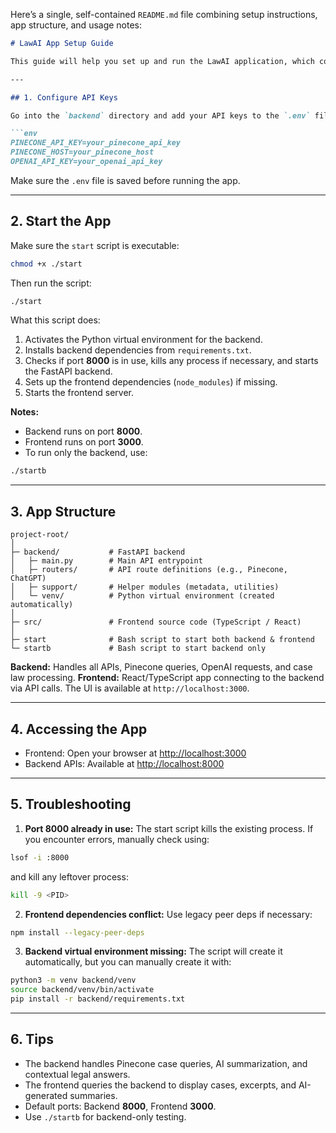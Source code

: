 Here’s a single, self-contained `README.md` file combining setup instructions, app structure, and usage notes:

````markdown
# LawAI App Setup Guide

This guide will help you set up and run the LawAI application, which consists of a FastAPI backend and a React/TypeScript frontend.

---

## 1. Configure API Keys

Go into the `backend` directory and add your API keys to the `.env` file. Example `.env` contents:

```env
PINECONE_API_KEY=your_pinecone_api_key
PINECONE_HOST=your_pinecone_host
OPENAI_API_KEY=your_openai_api_key
````

Make sure the `.env` file is saved before running the app.

---

## 2. Start the App

Make sure the `start` script is executable:

```bash
chmod +x ./start
```

Then run the script:

```bash
./start
```

What this script does:

1. Activates the Python virtual environment for the backend.
2. Installs backend dependencies from `requirements.txt`.
3. Checks if port **8000** is in use, kills any process if necessary, and starts the FastAPI backend.
4. Sets up the frontend dependencies (`node_modules`) if missing.
5. Starts the frontend server.

**Notes:**

* Backend runs on port **8000**.
* Frontend runs on port **3000**.
* To run only the backend, use:

```bash
./startb
```

---

## 3. App Structure

```
project-root/
│
├─ backend/           # FastAPI backend
│   ├─ main.py        # Main API entrypoint
│   ├─ routers/       # API route definitions (e.g., Pinecone, ChatGPT)
│   ├─ support/       # Helper modules (metadata, utilities)
│   └─ venv/          # Python virtual environment (created automatically)
│
├─ src/               # Frontend source code (TypeScript / React)
│
├─ start              # Bash script to start both backend & frontend
└─ startb             # Bash script to start backend only
```

**Backend:** Handles all APIs, Pinecone queries, OpenAI requests, and case law processing.
**Frontend:** React/TypeScript app connecting to the backend via API calls. The UI is available at `http://localhost:3000`.

---

## 4. Accessing the App

* Frontend: Open your browser at [http://localhost:3000](http://localhost:3000)
* Backend APIs: Available at [http://localhost:8000](http://localhost:8000)

---

## 5. Troubleshooting

1. **Port 8000 already in use:** The start script kills the existing process. If you encounter errors, manually check using:

```bash
lsof -i :8000
```

and kill any leftover process:

```bash
kill -9 <PID>
```

2. **Frontend dependencies conflict:** Use legacy peer deps if necessary:

```bash
npm install --legacy-peer-deps
```

3. **Backend virtual environment missing:** The script will create it automatically, but you can manually create it with:

```bash
python3 -m venv backend/venv
source backend/venv/bin/activate
pip install -r backend/requirements.txt
```

---

## 6. Tips

* The backend handles Pinecone case queries, AI summarization, and contextual legal answers.
* The frontend queries the backend to display cases, excerpts, and AI-generated summaries.
* Default ports: Backend **8000**, Frontend **3000**.
* Use `./startb` for backend-only testing.


